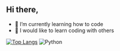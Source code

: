 ## Hi there, 
- 🌱 I’m currently learning how to code
- 🦜 I would like to learn coding with others




[![Top Langs](https://github-readme-stats.vercel.app/api/top-langs/?username=elbroandrew&layout=compact&theme=vision-friendly-dark)](https://github.com/anuraghazra/github-readme-stats)
![Python](https://img.shields.io/badge/python-3670A0?style=for-the-badge&logo=python&logoColor=ffdd54)
